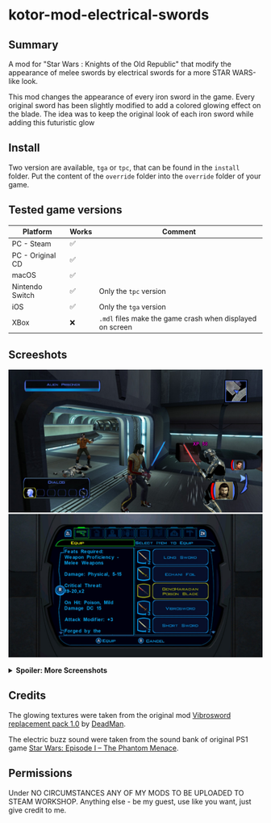 # kotor-mod-electrical-swords

## Summary

A mod for "Star Wars : Knights of the Old Republic" that modify the
appearance of melee swords by electrical swords for a more
STAR WARS-like look.

This mod changes the appearance of every iron sword in the game.
Every original sword has been slightly modified to add a colored
glowing effect on the blade.
The idea was to keep the original look of each iron sword while
adding this futuristic glow

## Install

Two version are available, `tga` or `tpc`, that can be found in
the `install` folder.
Put the content of the `override` folder into the `override`
folder of your game.

## Tested game versions

| Platform         | Works | Comment                                                   |
|------------------|-------|-----------------------------------------------------------|
| PC - Steam       | ✅️    |                                                           |
| PC - Original CD | ✅️    |                                                           |
| macOS            | ✅️    |                                                           |
| Nintendo Switch  | ✅     | Only the `tpc` version                                    |
| iOS              | ✅     | Only the `tga` version                                    |
| XBox             | ❌     | `.mdl` files make the game crash when displayed on screen |


## Screeshots

![E91644C8-C64B-41FE-BFD2-4181EA53F8F8.jpeg](img%2FE91644C8-C64B-41FE-BFD2-4181EA53F8F8.jpeg)
![C3790810-7627-442F-87D1-9A5333F17CDF.jpeg](img%2FC3790810-7627-442F-87D1-9A5333F17CDF.jpeg)

<details>
  <summary><b>Spoiler: More Screenshots</b></summary>

![0E78E931-B867-4946-969B-01211674614A.jpeg](img%2F0E78E931-B867-4946-969B-01211674614A.jpeg)
![3F0B33F3-A71B-4119-BD28-144C43AFC156.jpeg](img%2F3F0B33F3-A71B-4119-BD28-144C43AFC156.jpeg)
![5EBDD7A6-B003-4BC6-863F-8DE5C2A3D097.jpeg](img%2F5EBDD7A6-B003-4BC6-863F-8DE5C2A3D097.jpeg)
![6E61AD0D-C45D-4334-A4B0-5C5201AD892C_1_102_o.jpeg](img%2F6E61AD0D-C45D-4334-A4B0-5C5201AD892C_1_102_o.jpeg)
![8E3DF9D6-0B76-4AFE-8AD7-2E71CE3A8469.jpeg](img%2F8E3DF9D6-0B76-4AFE-8AD7-2E71CE3A8469.jpeg)
![BB83FF16-E94B-4E3F-A4C4-88DB86A415A4.jpeg](img%2FBB83FF16-E94B-4E3F-A4C4-88DB86A415A4.jpeg)
![BD30845C-47EF-489D-9DF3-29C7FF84336D.jpeg](img%2FBD30845C-47EF-489D-9DF3-29C7FF84336D.jpeg)
![E78D2347-352F-420C-9311-C0DDB7FCB86F.jpeg](img%2FE78D2347-352F-420C-9311-C0DDB7FCB86F.jpeg)
![E87349B8-2EB2-434F-B71E-09BC8A176796.jpeg](img%2FE87349B8-2EB2-434F-B71E-09BC8A176796.jpeg)

</details>


## Credits

The glowing textures were taken from the original mod 
[Vibrosword replacement pack 1.0](https://deadlystream.com/files/file/65-vibrosword-replacement-pack/)
by [DeadMan](https://deadlystream.com/profile/8930-deadman/).

The electric buzz sound were taken from the sound bank of 
original PS1 game 
[Star Wars: Episode I – The Phantom Menace](https://en.wikipedia.org/wiki/Star_Wars:_Episode_I_%E2%80%93_The_Phantom_Menace_(video_game)).


## Permissions

Under NO CIRCUMSTANCES ANY OF MY MODS TO BE UPLOADED TO STEAM WORKSHOP.
Anything else - be my guest, use like you want, just give credit to me.

